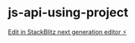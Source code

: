 # js-api-using-project

[Edit in StackBlitz next generation editor ⚡️](https://stackblitz.com/~/github.com/nitis07/js-api-using-project)